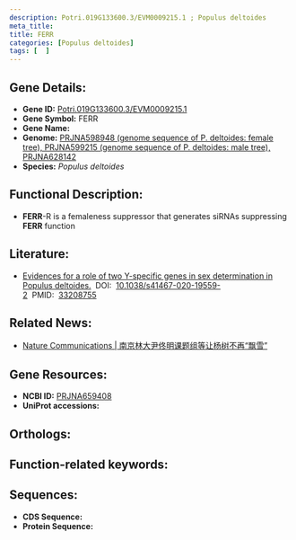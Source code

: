 ```yaml
---
description: Potri.019G133600.3/EVM0009215.1 ; Populus deltoides
meta_title:
title: FERR
categories: [Populus deltoides]
tags: [  ]
---
```


## Gene Details:
- **Gene ID:**	[Potri.019G133600.3/EVM0009215.1]()
- **Gene Symbol:** FERR
- **Gene Name:** 
- **Genome:** [PRJNA598948 (genome sequence of P. deltoides: female tree), PRJNA599215 (genome sequence of P. deltoides: male tree), PRJNA628142 ]()
- **Species:** *Populus deltoides*

## Functional Description:
   - **FERR**-R is a femaleness suppressor that generates siRNAs suppressing **FERR** function

## Literature:
   - [Evidences for a role of two Y-specific genes in sex determination in Populus deltoides.]( https://www.nature.com/articles/s41467-020-19559-2)&nbsp;&nbsp;DOI:&nbsp;&nbsp;[10.1038/s41467-020-19559-2](https://www.nature.com/articles/s41467-020-19559-2)&nbsp;&nbsp;PMID:&nbsp;&nbsp;[33208755](https://pubmed.ncbi.nlm.nih.gov/33208755/)

## Related News:
   - [Nature Communications | 南京林大尹佟明课题组等让杨树不再“飘雪”](https://mp.weixin.qq.com/s?__biz=Mzg3MDEwNDEyMg==&mid=2247500360&idx=7&sn=f375d5f9f46b901901758c55e3b159a9&chksm=ce906f1df9e7e60ba556e60ce560442872cbf5b71bb4547244dfbddf0632054933b43b391401&scene=27#wechat_redirect)

## Gene Resources:
- **NCBI ID:** [PRJNA659408](https://www.ncbi.nlm.nih.gov/gene/?term=PRJNA659408)
- **UniProt accessions:** [](https://www.uniprot.org/uniprotkb//entry)

## Orthologs:


## Function-related keywords:


## Sequences:
- **CDS Sequence:**
- **Protein Sequence:**
